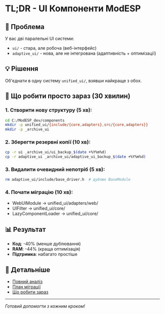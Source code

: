 # TL;DR - UI Компоненти ModESP

## 🚨 Проблема
У вас дві паралельні UI системи:
- `ui/` - стара, але робоча (веб-інтерфейс) 
- `adaptive_ui/` - нова, але не інтегрована (адаптивність + оптимізації)

## 💡 Рішення
Об'єднати в одну систему `unified_ui/`, взявши найкраще з обох.

## 🎯 Що робити просто зараз (30 хвилин)

### 1. Створити нову структуру (5 хв):
```bash
cd C:/ModESP_dev/components
mkdir -p unified_ui/{include/{core,adapters},src/{core,adapters}}
mkdir -p _archive_ui
```

### 2. Зберегти резервні копії (10 хв):
```bash
cp -r ui _archive_ui/ui_backup_$(date +%Y%m%d)
cp -r adaptive_ui _archive_ui/adaptive_ui_backup_$(date +%Y%m%d)
```

### 3. Видалити очевидний непотріб (5 хв):
```bash
rm adaptive_ui/include/base_driver.h  # дублює BaseModule
```

### 4. Почати міграцію (10 хв):
- WebUIModule → unified_ui/adapters/web/
- UIFilter → unified_ui/core/
- LazyComponentLoader → unified_ui/core/

## 📊 Результат
- **Код**: -40% (менше дублювання)
- **RAM**: -44% (краща оптимізація)
- **Підтримка**: набагато простіше

## 📄 Детальніше
- [Повний аналіз](UI_ANALYSIS_SUMMARY.md)
- [План міграції](migration_plan/UI_CONSOLIDATION_PLAN.md)
- [Що робити зараз](migration_plan/IMMEDIATE_ACTIONS.md)

---
*Готовий допомогти з кожним кроком!*
